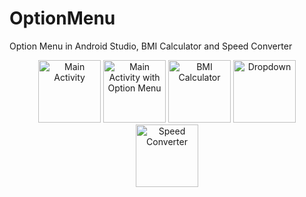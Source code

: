# OptionMenu
 Option Menu in Android Studio, BMI Calculator and Speed Converter
 
<p align="center">
  <img src="https://user-images.githubusercontent.com/80556514/147628056-c8c5a48c-d60a-4ade-b9fa-5ae62969c812.png" width="100" title="Main Activity">
  <img src="https://user-images.githubusercontent.com/80556514/147628061-831b9e93-bfac-4217-93cf-5cbf385619f4.png" width="100" title="Main Activity with Option Menu">
  <img src="https://user-images.githubusercontent.com/80556514/147628062-35c9a485-2c34-4774-95e2-914b9ea533dc.png" width="100" title="BMI Calculator">
  <img src="https://user-images.githubusercontent.com/80556514/147628063-2dd3b161-7b60-4649-ac02-edbd231fe032.png" width="100" title="Dropdown">
 <img src="https://user-images.githubusercontent.com/80556514/147628064-a9a872a1-d54b-45ec-a198-afb19629bf9a.png" width="100" title="Speed Converter">
</p>
